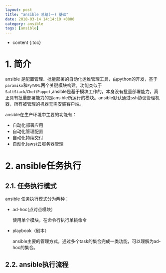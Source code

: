 ```yaml
---
layout: post
title: "ansible 总结(一) 基础"
date: 2018-03-14 14:14:10 +0800
category: ansible
tags: [ansible]
---
```

* content
{:toc}


# 1. 简介

ansible 是配置管理、批量部署的自动化运维管理工具，由python的开发，基于`paramiko`和`PyYAML`两个关键模块构建，功能类似于 `SaltStack`/`Chef`/`Puppet`,ansible是基于模块工作的，本身没有批量部署能力，真正具有批量部署能力的是ansible所运行的模块。ansible默认通过ssh协议管理机器，所有被管理的机器无需安装客户端。

ansible在生产环境中主要的功能有：

- 自动化部署应用
- 自动化管理配置
- 自动化持续交付
- 自动化(aws)云服务器管理


# 2. ansible任务执行

## 2.1. 任务执行模式

ansible 任务执行模式分为两种：

- ad-hoc(点对点模块）

	使用单个模块，在命令行执行单挑命令
	
- playbook（剧本）

	ansible主要的管理方式，通过多个task的集合完成一类功能，可以理解为ad-hoc的集合。


## 2.2. ansible执行流程

